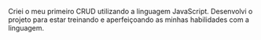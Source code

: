 Criei o meu primeiro CRUD utilizando a linguagem JavaScript.
Desenvolvi o projeto para estar treinando e aperfeiçoando as minhas habilidades com a linguagem.
